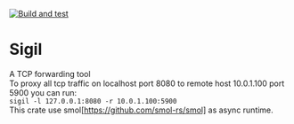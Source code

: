 [![Build and test](https://github.com/HeilAsuka/Sigil/actions/workflows/build-and-test.yaml/badge.svg)](https://github.com/HeilAsuka/Sigil/actions/workflows/build-and-test.yaml)
# Sigil
A TCP forwarding tool      
To proxy all tcp traffic on localhost port 8080 to remote host 10.0.1.100 port 5900 you can run:     
```sigil -l 127.0.0.1:8080 -r 10.0.1.100:5900```     
This crate use smol[https://github.com/smol-rs/smol] as async runtime.